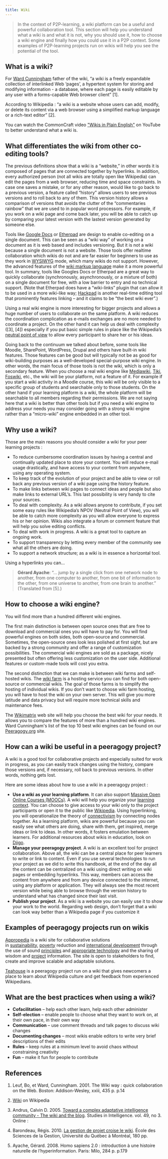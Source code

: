 ```yaml
---
title: Wiki
---
```

> In the context of P2P-learning, a wiki platform can be a useful and
> powerful collaboration tool. This section will help you understand
> what a wiki is and what it is not, why you should use it, how to
> choose a wiki engine and finally how you could use it in a P2P
> context. Some examples of P2P-learning projects run on wikis will help
> you see the potential of the tool.

What is a wiki?
---------------

For [Ward Cunningham](http://en.wikipedia.org/wiki/Ward_cunningham)
father of the wiki, “a wiki is a freely expandable collection of
interlinked Web ‘pages’, a hypertext system for storing and modifying
information - a database, where each page is easily editable by any user
with a forms-capable Web browser client” <span>[</span>1<span>]</span>.

According to Wikipedia : “a wiki is a website whose users can add,
modify, or delete its content via a web browser using a simplified
markup language or a rich-text editor” <span>[</span>2<span>]</span>.

You can watch the CommonCraft video ["Wikis in Plain
English"](http://www.youtube.com/watch?v=-dnL00TdmLY) on YouTube to better
understand what a wiki is.

What differentiates the wiki from other co-editing tools?
---------------------------------------------------------

The previous definitions show that a wiki is a “website,” in other words
it is composed of pages that are connected together by hyperlinks. In
addition, every authorized person (not all wikis are totally open like
Wikipedia) can edit the pages from a web browser, reducing time and
space constraints. In case one saves a mistake, or for any other reason,
would like to go back to a previous version, a feature called “history”
allows users to see previous versions and to roll back to any of them. This
version history allows a comparison of versions that avoids the clutter
of the “commentaries rainbow” that we are used to in popular word
processors. For example, if you work on a wiki page and come back later, you will be able to catch up by comparing your latest version with the lastest version generated by someone else.

Tools like [Google
Docs](https://docs.google.com/) or [Etherpad](http://en.wikipedia.org/wiki/Etherpad) are
design to enable co-editing on a single document. This can be seen as a
“wiki way” of working on a document as it is web based and includes
versioning. But it is not a wiki because a single document is not a
website. Those tools offer realtime collaboration which wikis do not and
are far easier for beginners to use as they work
in [WYSIWYG](http://en.wikipedia.org/wiki/WYSIWYG) mode, which many
wikis do not support. However, the advanced features of the [wiki markup
language](http://en.wikipedia.org/wiki/Wiki_syntax) make it a more
powerful tool. In summary, tools like Googles Docs or Etherpad are a
great way to quickly collaborate (synchronously, asynchronously, or a
mixture of both) on a single document for free, with a low barrier to
entry and no technical support. (Note that Etherpad does have a
“wiki-links” plugin that can allow it to be used in a more wiki-like
way; [Hackpad](https://hackpad.com/) is another real-time editing tool
that prominently features linking – and it claims to be “the best wiki
ever”.)

Using a real wiki engine is more interesting for bigger projects and
allows a huge number of users to collaborate on the same platform. A
wiki reduces the coordination complication as e-mails exchanges are no
more needed to coordinate a project. On the other hand it can help us
deal with complexity (<span>[</span>3<span>]</span>,
<span>[</span>4<span>]</span>) especially if you put basic simple rules
in place like the Wikipedia’s [neutral point of
view](http://en.wikipedia.org/wiki/NPOV) to allow every participant to
share her or his ideas.

Going back to the continuum we talked about before, some tools like
Moodle, SharePoint, WordPress, Drupal and others have built-in wiki
features. Those features can be good but will typically not be as good
for wiki-building purposes as a well-developed special-purpose wiki
engine. In other words, the main focus of those tools is not the wiki, which is
only a secondary feature. When you choose a real wiki engine
like [Mediawiki](http://www.mediawiki.org/), [Tiki](http://www.tiki.org/), [Foswiki](http://foswiki.org/),
etc., the wiki will be your platform, not a feature of it. For example
if you start a wiki activity in a Moodle course, this wiki will be only
visible to a specific group of students and searchable only to those
students. On the other hand if your learning platform is a wiki, the
whole platform will be searchable to all members regarding their
permissions. We are not saying here that a wiki is better than other
tools but if you need a wiki engine to address your needs you may
consider going with a strong wiki engine rather than a “micro-wiki”
engine embedded in an other tool.

Why use a wiki?
---------------

Those are the main reasons you should consider a wiki for your peer
learning projects :

-   To reduce cumbersome coordination issues by having a central and continually updated place to store your content. You will reduce     e-mail usage drastically, and have access to your content from anywhere, using any operating system.
-   To keep track of the evolution of your project and be able to view
    or roll back any previous version of a wiki page using the history
    feature.
-   To make links between wiki pages to connect ideas and people but
    also make links to external URL’s. This last possibility is very
    handy to cite your sources.
-   To deal with complexity. As a wiki allows anyone to contribute, if
    you set some easy rules like Wikipedia’s NPOV (Neutral Point of
    View), you will be able to catch more complexity as you will allow
    everyone to express his or her opinion. Wikis also integrate a forum
    or comment feature that will help you solve editing conflicts.
-   To deal with work in progress. A wiki is a great tool to capture an
    ongoing work.
-   To support transparency by letting every member of the community
    see what all the others are doing.
-   To support a network structure; as a wiki is in essence a horizontal
    tool.

Using a hyperlinks you can…

> **Gérard Ayache**: “… jump by a single click from one network node to
> another, from one computer to another, from one bit of information to the
> other, from one universe to another, from one brain to another.” 
> (Translated from <span>[</span>5<span>]</span>.)

How to choose a wiki engine?
----------------------------

You will find more than a hundred different wiki engines.

The first main distinction is between open source ones that are free to
download and commercial ones you will have to pay for. You will find
powerful engines on both sides, both open-source and commercial. Sometimes, the
open-source ones look less polished at first sight, but are backed by a
strong community and offer a range of customization possibilities. The
commercial wiki engines are sold as a package, nicely presented but often
offering less customization on the user side. Additional features or
custom-made tools will cost you extra.

The second distinction that we can make is between wiki farms and
self-hosted wikis. The [wiki
farm](http://en.wikipedia.org/wiki/Wiki_hosting_service) is a hosting
service you can find for both open-source or commercial wikis. The goal
of those farms is to simplify the hosting of individual wikis. If you
don’t want to choose wiki farm hosting, you will have to host the wiki
on your own server. This will give you more latitude and data privacy
but will require more technical skills and maintenance fees.

The [Wikimatrix](http://www.wikimatrix.org/) web site will help you
choose the best wiki for your needs. It allows you to compare the
features of more than a hundred wiki
engines. Ward Cunningham's list of the top 10 best wiki engines can be found on our [Peeragogy.org](http://c2.com/cgi/wiki?TopTenWikiEngines) site.

How can a wiki be useful in a peeragogy project?
------------------------------------------------

A wiki is a good tool for collaborative projects and especially suited for
work in progress, as you can easily track changes using the history,
compare those versions and, if necessary, roll back to previous versions. In
other words, nothing gets lost.

Here are some ideas about how to use a wiki in a peeragogy project :

-   **Use a wiki as your learning platform**. It can also
    support [Massive Open Online Courses
    (MOOCs)](http://socialmediaclassroom.com/host/peeragogy/wiki/connectivism-practice-how-organize-a-mooc). A
    wiki will help you organize your [learning
    context](http://socialmediaclassroom.com/host/peeragogy/wiki/organizing-a-learning-context).
    You can choose to give access to your wiki only to the project
    participants or open it to the public
    like [Wikipedia](http://www.wikipedia.org/). Using hyperlinking, you
    will operationalize the theory
    of [connectivism](http://en.wikipedia.org/wiki/Connectivism) by
    connecting nodes together. As a learning platform, wikis are powerful
    because you can easily see what others are doing, share with them,
    get inspired, merge ideas or link to ideas. In other words, it
    fosters emulation between learners. For additional resources about
    wikis in education, look on [Diigo](http://www.diigo.com/user/regisb/wiki%20education).
-   **Manage your peeragogy project**. A wiki is an excellent tool for
    project collaboration. Above all, the wiki can be a central place
    for peer learners to write or link to content. Even if you use
    several technologies to run your project as we did to write this
    handbook, at the end of the day all the content can be centralized
    on a wiki using direct writing on wiki pages or embedding hyperlinks. This way,
    members can access the content from anywhere and from any device
    connected to the internet, using any platform or application. They 
    will always see the most recent version while being able to browse
    through the version history to understand what has changed since
    their last visit.
-   **Publish your project**. As a wiki is a website you can easily use
    it to show your work to the world. Regarding web design, don’t
    forget that a wiki can look way better than a Wikipedia page if you
    customize it

Examples of peeragogy projects run on wikis
-------------------------------------------

[Appropedia](http://www.appropedia.org/Welcome_to_Appropedia) is a wiki
site for collaborative solutions
in [sustainability](http://www.appropedia.org/Sustainability), [poverty](http://www.appropedia.org/Poverty) reduction
and [international
development](http://www.appropedia.org/International_development) through
the use of
sound [principles](http://www.appropedia.org/Principles) and [appropriate
technology](http://www.appropedia.org/Appropriate_technology) and the
sharing of wisdom and
[project](http://www.appropedia.org/Project) information. The site is
open to stakeholders to find, create and improve scalable and adaptable
solutions.

[Teahouse](http://en.wikipedia.org/wiki/Wikipedia:Teahouse) is a
peeragogy project run on a wiki that gives newcomers a place to learn
about Wikipedia culture and get feedback from experienced Wikipedians.

What are the best practices when using a wiki?
----------------------------------------------

-   **Cofacilitation** – help each other learn, help each other
    administer
-   **Self-election** – enable people to choose what they want to work
    on, at their own pace, in their own way
-   **Communication** – use comment threads and talk pages to discuss
    wiki changes
-   **Documenting changes** – most wikis enable editors to write very
    brief descriptions of their edits
-   **Rules** – keep rules at a minimum level to avoid chaos without
    constraining creativity
-   **Fun** – make it fun for people to contribute

References
----------

1.  Leuf, Bo, et Ward, Cunningham. 2001. The Wiki way : quick
    collaboration on the Web. Boston: Addison-Wesley, xxiii, 435 p. p.14

2.  [Wiki](http://en.wikipedia.org/wiki/Wiki) on Wikipedia

3.  Andrus, Calvin D. 2005. [Toward a complex adaptative intelligence
    community - The wiki and the blog](http://ssrn.com/abstract=755904).
    Studies in Intelligence. vol. 49, no 3. Online :

4.  Barondeau, Régis. 2010. [La gestion de projet croise le
    wiki](http://www.regisbarondeau.com/Chapitre+4%3A+Analyse+du+cas#Synth_se).
    École des Sciences de la Gestion, Université du Québec à Montréal,
    180 pp.

5.  Ayache, Gérard. 2008. Homo sapiens 2.0 : introduction à une histoire
    naturelle de l’hyperinformation. Paris: Milo, 284 p. p.179


